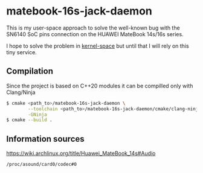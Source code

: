 # matebook-16s-jack-daemon

This is my user-space approach to solve the well-known bug with the SN6140 SoC 
pins connection on the HUAWEI MateBook 14s/16s series.

I hope to solve the problem in 
[kernel-space](https://github.com/AlxndrMkrv/matebook-16s-sound-fix) 
but until that I will rely on this tiny service.

## Compilation

Since the project is based on C++20 modules it can be compilled only with
Clang/Ninja

``` bash
$ cmake <path_to>/matebook-16s-jack-daemon \
        --toolchain <path_to>/matebook-16s-jack-daemon/cmake/clang-ninja.cmake \
        -GNinja
$ cmake --build .
```

## Information sources

https://wiki.archlinux.org/title/Huawei_MateBook_14s#Audio

`/proc/asound/card0/codec#0`
